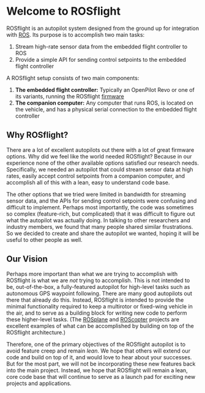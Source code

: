 # Welcome to ROSflight

ROSflight is an autopilot system designed from the ground up for integration with [ROS](http://www.ros.org/). Its purpose is to accomplish two main tasks:

  1. Stream high-rate sensor data from the embedded flight controller to ROS
  2. Provide a simple API for sending control setpoints to the embedded flight controller

A ROSflight setup consists of two main components:

  1. **The embedded flight controller:** Typically an OpenPilot Revo or one of its variants, running the ROSflight [firmware](https://github.com/rosflight/firmware)
  2. **The companion computer:** Any computer that runs ROS, is located on the vehicle, and has a physical serial connection to the embedded flight controller

## Why ROSflight?

There are a lot of excellent autopilots out there with a lot of great firmware options. Why did we feel like the world needed ROSflight? Because in our experience none of the other available options satisfied our research needs. Specifically, we needed an autopilot that could stream sensor data at high rates, easily accept control setpoints from a companion computer, and accomplish all of this with a lean, easy to understand code base.

The other options that we tried were limited in bandwidth for streaming sensor data, and the APIs for sending control setpoints were confusing and difficult to implement. Perhaps most importantly, the code was sometimes so complex (feature-rich, but complicated) that it was difficult to figure out what the autopilot was actually doing. In talking to other researchers and industry members, we found that many people shared similar frustrations. So we decided to create and share the autopilot we wanted, hoping it will be useful to other people as well.

## Our Vision

Perhaps more important than what we are trying to accomplish with ROSflight is what we are _not_ trying to accomplish. This is not intended to be, out-of-the-box, a fully-featured autopilot for high-level tasks such as autonomous GPS waypoint following. There are many good autopilots out there that already do this. Instead, ROSflight is intended to provide the minimal functionality required to keep a multirotor or fixed-wing vehicle in the air, and to serve as a building block for writing new code to perform these higher-level tasks. (The [ROSplane](https://github.com/byu-magicc/ros_plane) and [ROScopter](https://github.com/byu-magicc/ros_copter) projects are excellent examples of what can be accomplished by building on top of the ROSflight architecture.)

Therefore, one of the primary objectives of the ROSflight autopilot is to avoid feature creep and remain _lean_. We hope that others will extend our code and build on top of it, and would love to hear about your successes. But for the most part, we will not be incorporating these new features back into the main project. Instead, we hope that ROSflight will remain a lean, core code base that will continue to serve as a launch pad for exciting new projects and applications.
